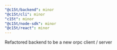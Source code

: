 ```yaml
---
"@c15t/backend": minor
"@c15t/cli": minor
"c15t": minor
"@c15t/node-sdk": minor
"@c15t/react": minor
---
```


Refactored backend to be a new orpc client / server

